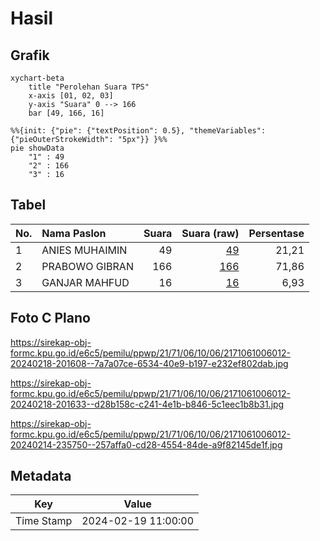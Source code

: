 # Hasil

## Grafik

```mermaid
xychart-beta
    title "Perolehan Suara TPS"
    x-axis [01, 02, 03]
    y-axis "Suara" 0 --> 166
    bar [49, 166, 16]
```

```mermaid
%%{init: {"pie": {"textPosition": 0.5}, "themeVariables": {"pieOuterStrokeWidth": "5px"}} }%%
pie showData
    "1" : 49
    "2" : 166
    "3" : 16
```

## Tabel

| No. | Nama Paslon    | Suara | Suara (raw) | Persentase |
|:--- |:-------------- | -----:| -----------:| ----------:|
| 1   | ANIES MUHAIMIN | 49    | [49][p-1]   | 21,21      |
| 2   | PRABOWO GIBRAN | 166   | [166][p-2]  | 71,86      |
| 3   | GANJAR MAHFUD  | 16    | [16][p-3]   | 6,93       |


[p-1]: https://github.com/gigit-pemilu/pemilu-2024-21-kepulauan-riau/blob/main/pilpres/hitung-suara/sub/21-kepulauan-riau/sub/71-kota-batam/sub/06-lubuk-baja/sub/1006-baloi-indah/sub/012-tps/sub/paslon-1.txt
[p-2]: https://github.com/gigit-pemilu/pemilu-2024-21-kepulauan-riau/blob/main/pilpres/hitung-suara/sub/21-kepulauan-riau/sub/71-kota-batam/sub/06-lubuk-baja/sub/1006-baloi-indah/sub/012-tps/sub/paslon-2.txt
[p-3]: https://github.com/gigit-pemilu/pemilu-2024-21-kepulauan-riau/blob/main/pilpres/hitung-suara/sub/21-kepulauan-riau/sub/71-kota-batam/sub/06-lubuk-baja/sub/1006-baloi-indah/sub/012-tps/sub/paslon-3.txt

## Foto C Plano

https://sirekap-obj-formc.kpu.go.id/e6c5/pemilu/ppwp/21/71/06/10/06/2171061006012-20240218-201608--7a7a07ce-6534-40e9-b197-e232ef802dab.jpg

https://sirekap-obj-formc.kpu.go.id/e6c5/pemilu/ppwp/21/71/06/10/06/2171061006012-20240218-201633--d28b158c-c241-4e1b-b846-5c1eec1b8b31.jpg

https://sirekap-obj-formc.kpu.go.id/e6c5/pemilu/ppwp/21/71/06/10/06/2171061006012-20240214-235750--257affa0-cd28-4554-84de-a9f82145de1f.jpg


## Metadata

| Key        | Value               |
| ---------- | ------------------- |
| Time Stamp | 2024-02-19 11:00:00 |



